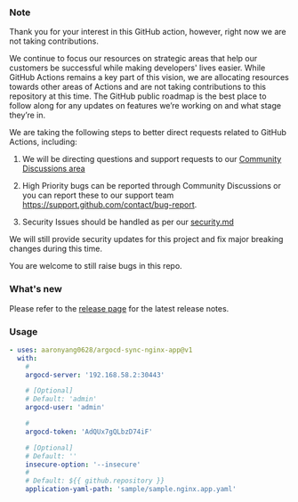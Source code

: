 
### Note

Thank you for your interest in this GitHub action, however, right now we are not taking contributions. 

We continue to focus our resources on strategic areas that help our customers be successful while making developers' lives easier. While GitHub Actions remains a key part of this vision, we are allocating resources towards other areas of Actions and are not taking contributions to this repository at this time. The GitHub public roadmap is the best place to follow along for any updates on features we’re working on and what stage they’re in.

We are taking the following steps to better direct requests related to GitHub Actions, including:

1. We will be directing questions and support requests to our [Community Discussions area](https://github.com/orgs/community/discussions/categories/actions)

2. High Priority bugs can be reported through Community Discussions or you can report these to our support team https://support.github.com/contact/bug-report.

3. Security Issues should be handled as per our [security.md](security.md)

We will still provide security updates for this project and fix major breaking changes during this time.

You are welcome to still raise bugs in this repo.

### What's new

Please refer to the [release page](https://github.com/actions/checkout/releases/latest) for the latest release notes.

### Usage
<!-- start usage -->
```yaml
- uses: aaronyang0628/argocd-sync-nginx-app@v1
  with:
    # 
    argocd-server: '192.168.58.2:30443'

    # [Optional] 
    # Default: 'admin'
    argocd-user: 'admin'

    # 
    argocd-token: 'AdQUx7gQLbzD74iF'

    # [Optional]
    # Default: ''
    insecure-option: '--insecure'
    # 
    # Default: ${{ github.repository }}
    application-yaml-path: 'sample/sample.nginx.app.yaml'
    
```
<!-- end usage -->